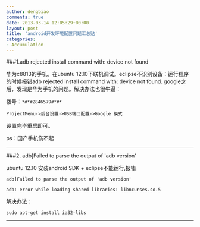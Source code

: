 ```yaml
---
author: dengbiao
comments: true
date: 2013-03-14 12:05:29+00:00
layout: post
title: 'android开发环境配置问题汇总贴'
categories:
- Accumulation
---
```


###1.adb rejected install command with: device not found  

华为c8813的手机。在ubuntu 12.10下联机调试。eclipse不识别设备：运行程序的时候报错adb rejected install command with: device not found.
google之后，发现是华为手机的问题。解决办法也很牛逼：  

拨号：`*#*#2846579#*#*`  

`ProjectMenu->后台设置->USB端口配置->Google 模式`  
    
设置完毕重启即可。

ps：国产手机伤不起

<!--more-->

-----------------------

###2. adb]Failed to parse the output of 'adb version'

ubuntu 12.10 安装android SDK + eclipse不能运行,报错  

``adb]Failed to parse the output of 'adb version'``

`adb: error while loading shared libraries: libncurses.so.5`  

解决办法：  

`sudo apt-get install ia32-libs`

---------------------






